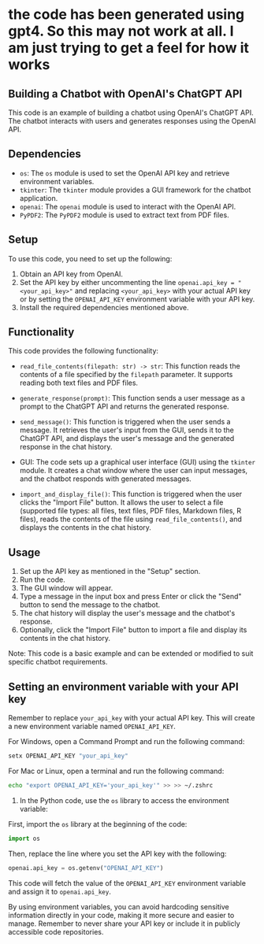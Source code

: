 
# the code has been generated using gpt4. So this may not work at all. I am just trying to get a feel for how it works

## Building a Chatbot with OpenAI's ChatGPT API

This code is an example of building a chatbot using OpenAI's ChatGPT API. The chatbot interacts with users and generates responses using the OpenAI API.

## Dependencies

- `os`: The `os` module is used to set the OpenAI API key and retrieve environment variables.
- `tkinter`: The `tkinter` module provides a GUI framework for the chatbot application.
- `openai`: The `openai` module is used to interact with the OpenAI API.
- `PyPDF2`: The `PyPDF2` module is used to extract text from PDF files.

## Setup

To use this code, you need to set up the following:

1. Obtain an API key from OpenAI.
2. Set the API key by either uncommenting the line `openai.api_key = "<your_api_key>"` and replacing `<your_api_key>` with your actual API key or by setting the `OPENAI_API_KEY` environment variable with your API key.
3. Install the required dependencies mentioned above.

## Functionality
This code provides the following functionality:

- `read_file_contents(filepath: str) -> str`: This function reads the contents of a file specified by the `filepath` parameter. It supports reading both text files and PDF files.

- `generate_response(prompt)`: This function sends a user message as a prompt to the ChatGPT API and returns the generated response.

- `send_message()`: This function is triggered when the user sends a message. It retrieves the user's input from the GUI, sends it to the ChatGPT API, and displays the user's message and the generated response in the chat history.

- GUI: The code sets up a graphical user interface (GUI) using the `tkinter` module. It creates a chat window where the user can input messages, and the chatbot responds with generated messages.

- `import_and_display_file()`: This function is triggered when the user clicks the "Import File" button. It allows the user to select a file (supported file types: all files, text files, PDF files, Markdown files, R files), reads the contents of the file using `read_file_contents()`, and displays the contents in the chat history.

## Usage

1. Set up the API key as mentioned in the "Setup" section.
2. Run the code.
3. The GUI window will appear.
4. Type a message in the input box and press Enter or click the "Send" button to send the message to the chatbot.
5. The chat history will display the user's message and the chatbot's response.
6. Optionally, click the "Import File" button to import a file and display its contents in the chat history.

Note: This code is a basic example and can be extended or modified to suit specific chatbot requirements.

## Setting an environment variable with your API key

Remember to replace `your_api_key` with your actual API key. This will create a new environment variable named `OPENAI_API_KEY`.

For Windows, open a Command Prompt and run the following command:

```cmd
setx OPENAI_API_KEY "your_api_key"
```

For Mac or Linux, open a terminal and run the following command:

```bash
echo "export OPENAI_API_KEY='your_api_key'" >> >> ~/.zshrc
```

1. In the Python code, use the `os` library to access the environment variable:

First, import the `os` library at the beginning of the code:

```python
import os
```

Then, replace the line where you set the API key with the following:

```python
openai.api_key = os.getenv("OPENAI_API_KEY")
```

This code will fetch the value of the `OPENAI_API_KEY` environment variable and assign it to `openai.api_key`.

By using environment variables, you can avoid hardcoding sensitive information directly in your code, making it more secure and easier to manage. Remember to never share your API key or include it in publicly accessible code repositories.
